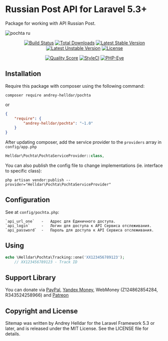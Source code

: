 # Russian Post API for Laravel 5.3+

Package for working with API Russian Post.

![pochta ru](https://cloud.githubusercontent.com/assets/10347617/23131256/ab7305e8-f7cc-11e6-85e5-0a0223c5955d.jpg)

<p align="center">
<a href="https://travis-ci.org/andrey-helldar/pochta"><img src="https://travis-ci.org/andrey-helldar/pochta.svg?branch=master&style=flat-square" alt="Build Status" /></a>
<a href="https://packagist.org/packages/andrey-helldar/pochta"><img src="https://img.shields.io/packagist/dt/andrey-helldar/pochta.svg?style=flat-square" alt="Total Downloads" /></a>
<a href="https://packagist.org/packages/andrey-helldar/pochta"><img src="https://poser.pugx.org/andrey-helldar/pochta/v/stable?format=flat-square" alt="Latest Stable Version" /></a>
<a href="https://packagist.org/packages/andrey-helldar/pochta"><img src="https://poser.pugx.org/andrey-helldar/pochta/v/unstable?format=flat-square" alt="Latest Unstable Version" /></a>
<a href="https://github.com/andrey-helldar/pochta"><img src="https://poser.pugx.org/andrey-helldar/pochta/license?format=flat-square" alt="License" /></a>
</p>


<p align="center">
<a href="https://github.com/andrey-helldar/pochta"><img src="https://img.shields.io/scrutinizer/g/andrey-helldar/pochta.svg?style=flat-square" alt="Quality Score" /></a>
<a href="https://styleci.io/repos/82571643"><img src="https://styleci.io/repos/82571643/shield" alt="StyleCI" /></a>
<a href="https://php-eye.com/package/andrey-helldar/pochta"><img src="https://php-eye.com/badge/andrey-helldar/pochta/tested.svg?style=flat-square" alt="PHP-Eye" /></a>
</p>


## Installation

Require this package with composer using the following command:

```
composer require andrey-helldar/pochta
```

or

```json
{
    "require": {
        "andrey-helldar/pochta": "~1.0"
    }
}
```

After updating composer, add the service provider to the `providers` array in `config/app.php`

```php
Helldar\Pochta\PochtaServiceProvider::class,
```


You can also publish the config file to change implementations (ie. interface to specific class):

```
php artisan vendor:publish --provider="Helldar\Pochta\PochtaServiceProvider"
```


## Configuration

See at `config/pochta.php`:

    `api_url_one`   -   Адрес для Единичного доступа.
    `api_login`     -   Логин для доступа к API Сервиса отслеживания.
    `api_password`  -   Пароль для доступа к API Сервиса отслеживания.


## Using

```php
echo \Helldar\Pochta\Tracking::one('XX123456789123');
    // XX123456789123 - Track ID
```


## Support Library

You can donate via [PayPal](https://www.paypal.com/cgi-bin/webscr?cmd=_s-xclick&hosted_button_id=94B8LCPAPJ5VG), [Yandex Money](https://money.yandex.ru/quickpay/shop-widget?account=410012608840929&quickpay=shop&payment-type-choice=on&mobile-payment-type-choice=on&writer=seller&targets=Andrey+Helldar%3A+Open+Source+Projects&targets-hint=&default-sum=&button-text=04&mail=on&successURL=), WebMoney (Z124862854284, R343524258966) and [Patreon](https://www.patreon.com/helldar)

## Copyright and License

Sitemap was written by Andrey Helldar for the Laravel Framework 5.3 or later, and is released under the MIT License. See the LICENSE file for details.
